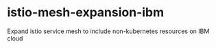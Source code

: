 # istio-mesh-expansion-ibm
Expand istio service mesh to include non-kubernetes resources on IBM cloud
